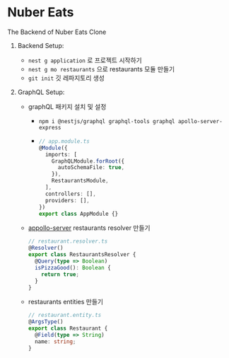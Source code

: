 # Nuber Eats

The Backend of Nuber Eats Clone

1. Backend Setup:
   - `nest g application` 로 프로젝트 시작하기
   - `nest g mo restaurants` 으로 restaurants 모듈 만들기
   - `git init` 깃 레파지토리 생성
2. GraphQL Setup:

   - graphQL 패키지 설치 및 설정
     - `npm i @nestjs/graphql graphql-tools graphql apollo-server-express`
     - ```typescript
       // app.module.ts
       @Module({
         imports: [
           GraphQLModule.forRoot({
             autoSchemaFile: true,
           }),
           RestaurantsModule,
         ],
         controllers: [],
         providers: [],
       })
       export class AppModule {}
       ```
   - [appollo-server](https://www.apollographql.com/docs/apollo-server/api/apollo-server/) restaurants resolver 만들기
     ```typescript
     // restaurant.resolver.ts
     @Resolver()
     export class RestaurantsResolver {
       @Query(type => Boolean)
       isPizzaGood(): Boolean {
         return true;
       }
     }
     ```
   - restaurants entities 만들기

     ```typescript
     // restaurant.entity.ts
     @ArgsType()
     export class Restaurant {
       @Field(type => String)
       name: string;
     }
     ```
